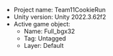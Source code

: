 <!-- UNITY CODE ASSIST INSTRUCTIONS START -->
- Project name: Team11CookieRun
- Unity version: Unity 2022.3.62f2
- Active game object:
  - Name: Full_bgx32
  - Tag: Untagged
  - Layer: Default
<!-- UNITY CODE ASSIST INSTRUCTIONS END -->